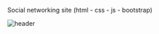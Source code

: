 Social networking site (html - css - js - bootstrap)




![header](https://github.com/user-attachments/assets/cfe0d0f9-210e-4af7-8da1-738db6376fa0)
